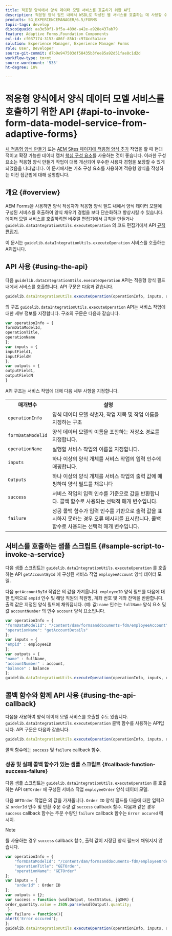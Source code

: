 ```yaml
---
title: 적응형 양식에서 양식 데이터 모델 서비스를 호출하기 위한 API
description: 적응형 양식 필드 내에서 WSDL로 작성된 웹 서비스를 호출하는 데 사용할 수 있는 invokeWebServices API에 대해 설명합니다.
products: SG_EXPERIENCEMANAGER/6.5/FORMS
topic-tags: develop
discoiquuid: aa3e50f1-8f5a-489d-a42e-a928e437ab79
feature: Adaptive Forms,Foundation Components
exl-id: cf037174-3153-486f-85b1-c974cd5a1ace
solution: Experience Manager, Experience Manager Forms
role: User, Developer
source-git-commit: d7b9e947503df58435b3fee85a92d51fae8c1d2d
workflow-type: tm+mt
source-wordcount: '533'
ht-degree: 10%

---
```


# 적응형 양식에서 양식 데이터 모델 서비스를 호출하기 위한 API {#api-to-invoke-form-data-model-service-from-adaptive-forms}

<span class="preview"> [새 적응형 양식 만들기](/help/forms/using/create-an-adaptive-form-core-components.md) 또는 [AEM Sites 페이지에 적응형 양식 추가](/help/forms/using/create-or-add-an-adaptive-form-to-aem-sites-page.md) 작업을 할 때 현대적이고 확장 가능한 데이터 캡처 [핵심 구성 요소](https://experienceleague.adobe.com/docs/experience-manager-core-components/using/adaptive-forms/introduction.html)를 사용하는 것이 좋습니다. 이러한 구성 요소는 적응형 양식 만들기 작업이 대폭 개선되어 우수한 사용자 경험을 보장할 수 있게 되었음을 나타냅니다. 이 문서에서는 기초 구성 요소를 사용하여 적응형 양식을 작성하는 이전 접근법에 대해 설명합니다. </span>

## 개요 {#overview}

AEM Forms을 사용하면 양식 작성자가 적응형 양식 필드 내에서 양식 데이터 모델에 구성된 서비스를 호출하여 양식 채우기 경험을 보다 단순화하고 향상시킬 수 있습니다. 데이터 모델 서비스를 호출하려면 비주얼 편집기에서 규칙을 만들거나 `guidelib.dataIntegrationUtils.executeOperation` 의 코드 편집기에서 API [규칙 편집기](/help/forms/using/rule-editor.md).

이 문서는 `guidelib.dataIntegrationUtils.executeOperation` 서비스를 호출하는 API입니다.

## API 사용 {#using-the-api}

다음 `guidelib.dataIntegrationUtils.executeOperation` API는 적응형 양식 필드 내에서 서비스를 호출합니다. API 구문은 다음과 같습니다.

```javascript
guidelib.dataIntegrationUtils.executeOperation(operationInfo, inputs, outputs)
```

의 구조 `guidelib.dataIntegrationUtils.executeOperation` API는 서비스 작업에 대한 세부 정보를 지정합니다. 구조의 구문은 다음과 같습니다.

```javascript
var operationInfo = {
formDataModelId,
operationTitle,
operationName
};
var inputs = {
inputField1,
inputFieldN
};
var outputs = {
outputField1,
outputFieldN
}
```

API 구조는 서비스 작업에 대해 다음 세부 사항을 지정합니다.

<table>
 <tbody>
  <tr>
   <th>매개변수</th>
   <th>설명</th>
  </tr>
  <tr>
   <td><code>operationInfo</code></td>
   <td>양식 데이터 모델 식별자, 작업 제목 및 작업 이름을 지정하는 구조</td>
  </tr>
  <tr>
   <td><code>formDataModelId</code></td>
   <td>양식 데이터 모델의 이름을 포함하는 저장소 경로를 지정합니다.</td>
  </tr>
  <tr>
   <td><code>operationName</code></td>
   <td>실행할 서비스 작업의 이름을 지정합니다.</td>
  </tr>
  <tr>
   <td><code>inputs</code></td>
   <td>하나 이상의 양식 개체를 서비스 작업의 입력 인수에 매핑합니다.</td>
  </tr>
  <tr>
   <td><code>Outputs</code></td>
   <td>하나 이상의 양식 개체를 서비스 작업의 출력 값에 매핑하여 양식 필드를 채웁니다<br /> </td>
  </tr>
  <tr>
   <td><code>success</code></td>
   <td>서비스 작업의 입력 인수를 기준으로 값을 반환합니다. 콜백 함수로 사용되는 선택적 매개 변수입니다.<br /> </td>
  </tr>
  <tr>
   <td><code>failure</code></td>
   <td>성공 콜백 함수가 입력 인수를 기반으로 출력 값을 표시하지 못하는 경우 오류 메시지를 표시합니다. 콜백 함수로 사용되는 선택적 매개 변수입니다.<br /> </td>
  </tr>
 </tbody>
</table>

## 서비스를 호출하는 샘플 스크립트 {#sample-script-to-invoke-a-service}

다음 샘플 스크립트는 `guidelib.dataIntegrationUtils.executeOperation` 를 호출하는 API `getAccountById` 에 구성된 서비스 작업 `employeeAccount` 양식 데이터 모델.

다음 `getAccountById` 작업은 의 값을 가져옵니다. `employeeID` 양식 필드를 다음에 대한 입력으로 `empId` 인수 및 해당 직원의 직원명, 계좌 번호 및 계좌 잔액을 반환합니다. 출력 값은 지정된 양식 필드에 채워집니다. (예: 값: `name` 인수는 `fullName` 양식 요소 및 값 `accountNumber` 의 인수 `account` 양식 요소입니다.

```javascript
var operationInfo = {
"formDataModelId": "/content/dam/formsanddocuments-fdm/employeeAccount",
"operationName": "getAccountDetails"
};
var inputs = {
"empid" : employeeID
};
var outputs = {
"name" : fullName,
"accountNumber" : account,
"balance" : balance
};
guidelib.dataIntegrationUtils.executeOperation(operationInfo, inputs, outputs);
```

## 콜백 함수와 함께 API 사용 {#using-the-api-callback}

다음을 사용하여 양식 데이터 모델 서비스를 호출할 수도 있습니다. `guidelib.dataIntegrationUtils.executeOperation` 콜백 함수를 사용하는 API입니다. API 구문은 다음과 같습니다.

```javascript
guidelib.dataIntegrationUtils.executeOperation(operationInfo, inputs, outputs, callbackFunction)
```

콜백 함수에는 `success` 및 `failure` callback 함수.

### 성공 및 실패 콜백 함수가 있는 샘플 스크립트 {#callback-function-success-failure}

다음 샘플 스크립트는 `guidelib.dataIntegrationUtils.executeOperation` 를 호출하는 API `GETOrder` 에 구성된 서비스 작업 `employeeOrder` 양식 데이터 모델.

다음 `GETOrder` 작업은 의 값을 가져옵니다. `Order ID` 양식 필드를 다음에 대한 입력으로 `orderId` 인수 및 반환 주문 수량 값 `success` callback 함수.  다음과 같은 경우 `success` callback 함수는 주문 수량인 `failure` callback 함수는 `Error occured` 메시지.

>[!NOTE]
>
>를 사용하는 경우 `success` callback 함수, 출력 값이 지정된 양식 필드에 채워지지 않습니다.

```javascript
var operationInfo = {
    "formDataModelId": "/content/dam/formsanddocuments-fdm/employeeOrder",
    "operationTitle": "GETOrder",
    "operationName": "GETOrder"
};
var inputs = {
    "orderId" : Order ID
};
var outputs = {};
var success = function (wsdlOutput, textStatus, jqXHR) {
order_quantity.value = JSON.parse(wsdlOutput).quantity;
 };
var failure = function(){
alert('Error occured');
};
guidelib.dataIntegrationUtils.executeOperation(operationInfo, inputs, outputs, success, failure);
```
